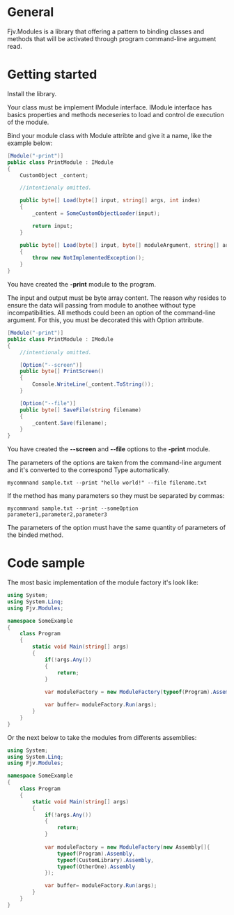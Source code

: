 # General

Fjv.Modules is a library that offering a pattern to binding classes and methods that will be activated through program command-line argument read.

# Getting started

Install the library.

Your class must be implement IModule interface. IModule interface has basics properties and methods neceseries to load and control de execution of the module.

Bind your module class with Module attribte and give it a name, like the example below:

```csharp
[Module("-print")]
public class PrintModule : IModule
{
    CustomObject _content;

    //intentionaly omitted.

    public byte[] Load(byte[] input, string[] args, int index)
    {
        _content = SomeCustomObjectLoader(input);

        return input;
    }

    public byte[] Load(byte[] input, byte[] moduleArgument, string[] args, int index)
    {
        throw new NotImplementedException();
    }
}
```
You have created the **-print** module to the program.

The input and output must be byte array content. The reason why resides to ensure the data will passing from module to anothee without type incompatibilities.
All methods could been an option of the command-line argument. For this, you must be decorated this with Option attribute.

```csharp
[Module("-print")]
public class PrintModule : IModule
{
    //intentionaly omitted.

    [Option("--screen")]
    public byte[] PrintScreen()
    {
        Console.WriteLine(_content.ToString());
    }

    [Option("--file")]
    public byte[] SaveFile(string filename)
    {
        _content.Save(filename);
    }
}
```
You have created the **--screen** and **--file** options to the **-print** module.

The parameters of the options are taken from the command-line argument and it's converted to the correspond Type automatically.

```shell
mycommnand sample.txt --print "hello world!" --file filename.txt
```

If the method has many parameters so they must be separated by commas:

```shell
mycommnand sample.txt --print --someOption parameter1,parameter2,parameter3
```

The parameters of the option must have the same quantity of parameters of the binded method.

# Code sample

The most basic implementation of the module factory it's look like:

```csharp
using System;
using System.Linq;
using Fjv.Modules;

namespace SomeExample
{
    class Program
    {
        static void Main(string[] args)
        {
            if(!args.Any())
            {
                return;
            }
            
            var moduleFactory = new ModuleFactory(typeof(Program).Assembly);

            var buffer= moduleFactory.Run(args);
        }
    }
}
```

Or the next below to take the modules from differents assemblies:
```csharp
using System;
using System.Linq;
using Fjv.Modules;

namespace SomeExample
{
    class Program
    {
        static void Main(string[] args)
        {
            if(!args.Any())
            {
                return;
            }
            
            var moduleFactory = new ModuleFactory(new Assembly[]{
                typeof(Program).Assembly,
                typeof(CustomLibrary).Assembly,
                typeof(OtherOne).Assembly
            });

            var buffer= moduleFactory.Run(args);
        }
    }
}
```

